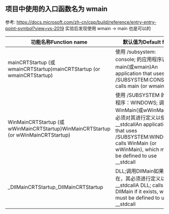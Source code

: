 ## 项目中使用的入口函数名为 wmain
参考: https://docs.microsoft.com/zh-cn/cpp/build/reference/entry-entry-point-symbol?view=vs-2019
实验后发现使用 wmain -> main 也是可以的

| 功能名称Function name                                                                    | 默认值为Default for                                                                                                                                                                                 |
|--------------------------------------------------------------------------------------|-------------------------------------------------------------------------------------------------------------------------------------------------------------------------------------------------|
| mainCRTStartup \(或wmainCRTStartup\)mainCRTStartup \(or wmainCRTStartup\)             | 使用 /subsystem: console; 的应用程序调用main\(或wmain\)An application that uses /SUBSYSTEM:CONSOLE; calls main \(or wmain\)                                                                               |
| WinMainCRTStartup \(或wWinMainCRTStartup\)WinMainCRTStartup \(or wWinMainCRTStartup\) | 使用 /SUBSYSTEM 的应用程序：WINDOWS; 调用WinMain\(或wWinMain\)，必须对其进行定义以使用 \_\_stdcallAn application that uses /SUBSYSTEM:WINDOWS; calls WinMain \(or wWinMain\), which must be defined to use \_\_stdcall |
| \_DllMainCRTStartup\_DllMainCRTStartup                                               | DLL;调用DllMain如果存在，其必须进行定义以使用 \_\_stdcallA DLL; calls DllMain if it exists, which must be defined to use \_\_stdcall                                                                             |
